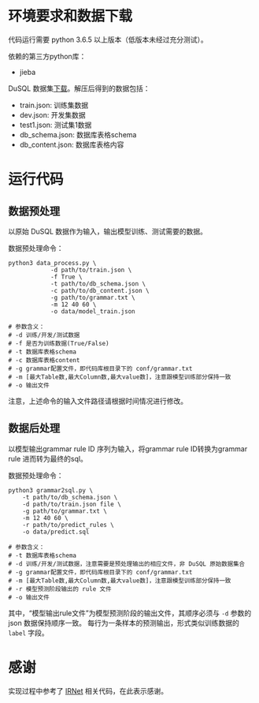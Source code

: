 
# 环境要求和数据下载

代码运行需要 python 3.6.5 以上版本（低版本未经过充分测试）。

依赖的第三方python库：
* jieba

DuSQL 数据集[下载](https://dataset-bj.cdn.bcebos.com/dusql/DuSQL.tar)。解压后得到的数据包括：

* train.json: 训练集数据
* dev.json: 开发集数据
* test1.json: 测试集1数据
* db_schema.json: 数据库表格schema
* db_content.json: 数据库表格内容

# 运行代码
## 数据预处理

以原始 DuSQL 数据作为输入，输出模型训练、测试需要的数据。

数据预处理命令：
```
python3 data_process.py \
            -d path/to/train.json \
            -f True \
            -t path/to/db_schema.json \
            -c path/to/db_content.json \
            -g path/to/grammar.txt \
            -m 12 40 60 \
            -o data/model_train.json

# 参数含义：
# -d 训练/开发/测试数据
# -f 是否为训练数据(True/False)
# -t 数据库表格schema
# -c 数据库表格content
# -g grammar配置文件，即代码库根目录下的 conf/grammar.txt
# -m [最大Table数,最大Column数,最大value数]，注意跟模型训练部分保持一致
# -o 输出文件 
```
注意，上述命令的输入文件路径请根据时间情况进行修改。

## 数据后处理

以模型输出grammar rule ID 序列为输入，将grammar rule ID转换为grammar rule 进而转为最终的sql。

数据预处理命令：
```
python3 grammar2sql.py \
	-t path/to/db_schema.json \
	-d path/to/train.json file \
	-g path/to/grammar.txt \
	-m 12 40 60 \
	-r path/to/predict_rules \
	-o data/predict.sql

# 参数含义：
# -t 数据库表格schema
# -d 训练/开发/测试数据，注意需要是预处理输出的相应文件，非 DuSQL 原始数据集合
# -g grammar配置文件，即代码库根目录下的 conf/grammar.txt
# -m [最大Table数,最大Column数,最大value数]，注意跟模型训练部分保持一致
# -r 模型预测阶段输出的 rule 文件
# -o 输出文件
```

其中，“模型输出rule文件”为模型预测阶段的输出文件，其顺序必须与 `-d` 参数的 json 数据保持顺序一致。
每行为一条样本的预测输出，形式类似训练数据的 `label` 字段。

# 感谢
实现过程中参考了 [IRNet](https://github.com/microsoft/IRNet) 相关代码，在此表示感谢。

